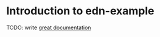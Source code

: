 # Introduction to edn-example

TODO: write [great documentation](http://jacobian.org/writing/great-documentation/what-to-write/)
